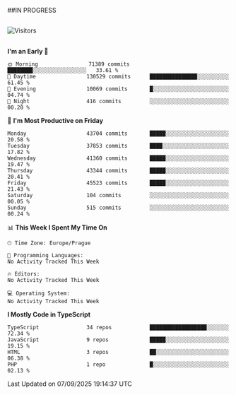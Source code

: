 ##IN PROGRESS
##
![Visitors](https://komarev.com/ghpvc/?username=petrbui&style=for-the-badge&label=Visitors+👀)



##
<!--
[![My GitHub stats](https://github-readme-stats.vercel.app/api?username=petrbui&theme=github_dark)](https://github.com/anuraghazra/github-readme-stats)

[![My wakatime stats](https://github-readme-stats.vercel.app/api/wakatime?username=petrbui&theme=github_dark)](https://github.com/anuraghazra/github-readme-stats)
-->
<!--START_SECTION:waka-->
**I'm an Early 🐤** 

```text
🌞 Morning                71389 commits       ████████░░░░░░░░░░░░░░░░░   33.61 % 
🌆 Daytime                130529 commits      ███████████████░░░░░░░░░░   61.45 % 
🌃 Evening                10069 commits       █░░░░░░░░░░░░░░░░░░░░░░░░   04.74 % 
🌙 Night                  416 commits         ░░░░░░░░░░░░░░░░░░░░░░░░░   00.20 % 
```
📅 **I'm Most Productive on Friday** 

```text
Monday                   43704 commits       █████░░░░░░░░░░░░░░░░░░░░   20.58 % 
Tuesday                  37853 commits       ████░░░░░░░░░░░░░░░░░░░░░   17.82 % 
Wednesday                41360 commits       █████░░░░░░░░░░░░░░░░░░░░   19.47 % 
Thursday                 43344 commits       █████░░░░░░░░░░░░░░░░░░░░   20.41 % 
Friday                   45523 commits       █████░░░░░░░░░░░░░░░░░░░░   21.43 % 
Saturday                 104 commits         ░░░░░░░░░░░░░░░░░░░░░░░░░   00.05 % 
Sunday                   515 commits         ░░░░░░░░░░░░░░░░░░░░░░░░░   00.24 % 
```


📊 **This Week I Spent My Time On** 

```text
🕑︎ Time Zone: Europe/Prague

💬 Programming Languages: 
No Activity Tracked This Week

🔥 Editors: 
No Activity Tracked This Week

💻 Operating System: 
No Activity Tracked This Week
```

**I Mostly Code in TypeScript** 

```text
TypeScript               34 repos            ██████████████████░░░░░░░   72.34 % 
JavaScript               9 repos             █████░░░░░░░░░░░░░░░░░░░░   19.15 % 
HTML                     3 repos             ██░░░░░░░░░░░░░░░░░░░░░░░   06.38 % 
PHP                      1 repo              █░░░░░░░░░░░░░░░░░░░░░░░░   02.13 % 
```




 Last Updated on 07/09/2025 19:14:37 UTC
<!--END_SECTION:waka-->
